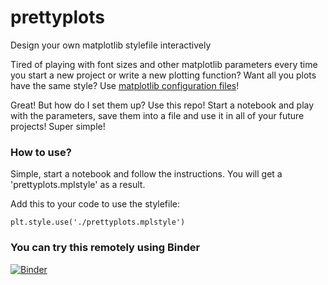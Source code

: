 # prettyplots

Design your own matplotlib stylefile interactively

Tired of playing with font sizes and other matplotlib parameters every time you start a new project or write a new plotting function?
Want all you plots have the same style?
Use [matplotlib configuration files](https://matplotlib.org/devdocs/tutorials/introductory/customizing.html)!

Great! But how do I set them up?
Use this repo!
Start a notebook and play with the parameters, save them into a file and use it in all of your future projects!
Super simple!

### How to use?

Simple, start a notebook and follow the instructions.
You will get a 'prettyplots.mplstyle' as a result.

Add this to your code to use the stylefile:
```
plt.style.use('./prettyplots.mplstyle')
```

### You can try this remotely using Binder

[![Binder](https://mybinder.org/badge_logo.svg)](https://mybinder.org/v2/gh/yobibyte/prettyplots/master?filepath=prettyplots.ipynb)
